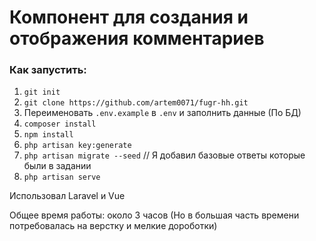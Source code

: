 # Компонент для создания и отображения комментариев

### Как запустить:
1. `git init`
2. `git clone https://github.com/artem0071/fugr-hh.git`
3. Переименовать `.env.example` в `.env` и заполнить данные (По БД)
4. `composer install`
5. `npm install`
6. `php artisan key:generate`
7. `php artisan migrate --seed` // Я добавил базовые ответы которые были в задании
8. `php artisan serve`

Использовал Laravel и Vue

Общее время работы: около 3 часов (Но в большая часть времени потребовалась на верстку и мелкие дороботки)
